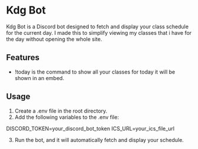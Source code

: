 # Kdg Bot

Kdg Bot is a Discord bot designed to fetch and display your class schedule for the current day. I made this to simplify viewing my classes that i have for the day without opening the whole site.

## Features
- !today is the command to show all your classes for today it will be shown in an embed.

## Usage
1. Create a .env file in the root directory.
2. Add the following variables to the .env file:
    
DISCORD_TOKEN=your_discord_bot_token
    ICS_URL=your_ics_file_url

3. Run the bot, and it will automatically fetch and display your schedule.